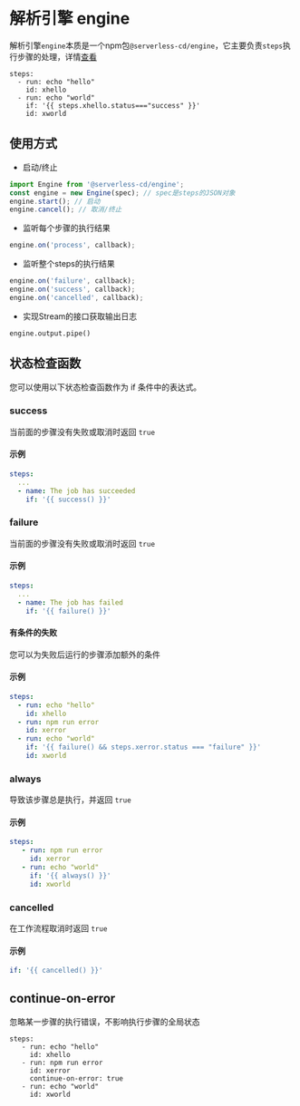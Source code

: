 # 解析引擎 engine
解析引擎`engine`本质是一个npm包`@serverless-cd/engine`，它主要负责`steps`执行步骤的处理，详情[查看](https://github.com/serverless-cd/serverless-cd-toolkit/tree/master/packages/engine)
```
steps:
  - run: echo "hello"
    id: xhello
  - run: echo "world"
    if: '{{ steps.xhello.status==="success" }}'
    id: xworld
```

## 使用方式

- 启动/终止
```ts
import Engine from '@serverless-cd/engine';
const engine = new Engine(spec); // spec是steps的JSON对象
engine.start(); // 启动
engine.cancel(); // 取消/终止
```
- 监听每个步骤的执行结果
```ts
engine.on('process', callback);
```

- 监听整个steps的执行结果
```ts
engine.on('failure', callback); 
engine.on('success', callback);
engine.on('cancelled', callback);
```
- 实现Stream的接口获取输出日志
```
engine.output.pipe()
```
## 状态检查函数
您可以使用以下状态检查函数作为 if 条件中的表达式。
### success
当前面的步骤没有失败或取消时返回 `true`
#### 示例
```yaml
steps:
  ...
  - name: The job has succeeded
    if: '{{ success() }}'
```

### failure
当前面的步骤没有失败或取消时返回 `true` 
#### 示例
```yaml
steps:
  ...
  - name: The job has failed
    if: '{{ failure() }}'
```

#### 有条件的失败
您可以为失败后运行的步骤添加额外的条件
#### 示例
```yaml
steps:
  - run: echo "hello"
    id: xhello
  - run: npm run error
    id: xerror
  - run: echo "world"
    if: '{{ failure() && steps.xerror.status === "failure" }}'
    id: xworld
```

### always
导致该步骤总是执行，并返回 `true`

#### 示例
```yaml
steps:
   - run: npm run error
     id: xerror
   - run: echo "world"
     if: '{{ always() }}'
     id: xworld
```

### cancelled
在工作流程取消时返回 `true`

#### 示例
```yaml
if: '{{ cancelled() }}'
```


## continue-on-error
忽略某一步骤的执行错误，不影响执行步骤的全局状态

```
steps:
   - run: echo "hello"
     id: xhello
   - run: npm run error
     id: xerror
     continue-on-error: true
   - run: echo "world"
     id: xworld
```


